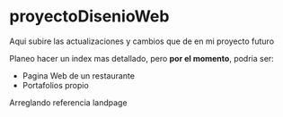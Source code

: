 # proyectoDisenioWeb

Aqui subire las actualizaciones y cambios que de en mi proyecto futuro

Planeo hacer un index mas detallado, pero **por el momento**, podria ser:
- Pagina Web de un restaurante
- Portafolios propio


Arreglando referencia landpage
